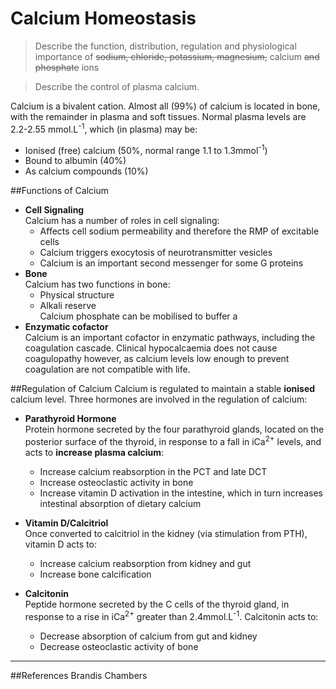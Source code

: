 # Calcium Homeostasis
> Describe the function, distribution, regulation and physiological importance of ~~sodium, chloride, potassium, magnesium,~~ calcium ~~and phosphate~~ ions 

<!--></!-->
> Describe the control of plasma calcium.

Calcium is a bivalent cation. Almost all (99%) of calcium is located in bone, with the remainder in plasma and soft tissues. Normal plasma levels are 2.2-2.55 mmol.L<sup>-1</sup>, which (in plasma) may be:
* Ionised (free) calcium (50%, normal range 1.1 to 1.3mmol<sup>-1</sup>)
* Bound to albumin (40%)
* As calcium compounds (10%)

##Functions of Calcium
* **Cell Signaling**  
Calcium has a number of roles in cell signaling:
  * Affects cell sodium permeability and therefore the RMP of excitable cells
  * Calcium triggers exocytosis of neurotransmitter vesicles
  * Calcium is an important second messenger for some G proteins
* **Bone**  
Calcium has two functions in bone:
  * Physical structure
  * Alkali reserve  
  Calcium phosphate can be mobilised to buffer a
* **Enzymatic cofactor**  
Calcium is an important cofactor in enzymatic pathways, including the coagulation cascade. Clinical hypocalcaemia does not cause coagulopathy however, as calcium levels low enough to prevent coagulation are not compatible with life.

##Regulation of Calcium
Calcium is regulated to maintain a stable **ionised** calcium level. Three hormones are involved in the regulation of calcium:

* **Parathyroid Hormone**  
Protein hormone secreted by the four parathyroid glands, located on the posterior surface of the thyroid, in response to a fall in iCa<sup>2+</sup> levels, and acts to **increase plasma calcium**:
  * Increase calcium reabsorption in the PCT and late DCT
  * Increase osteoclastic activity in bone
  * Increase vitamin D activation in the intestine, which in turn increases intestinal absorption of dietary calcium


* **Vitamin D/Calcitriol**  
Once converted to calcitriol in the kidney (via stimulation from PTH), vitamin D acts to:
  * Increase calcium reabsorption from kidney and gut
  * Increase bone calcification

* **Calcitonin**  
Peptide hormone secreted by the C cells of the thyroid gland, in response to a rise in iCa<sup>2+</sup> greater than 2.4mmol.L<sup>-1</sup>. Calcitonin acts to:
  * Decrease absorption of calcium from gut and kidney
  * Decrease osteoclastic activity of bone

---
##References
Brandis
Chambers